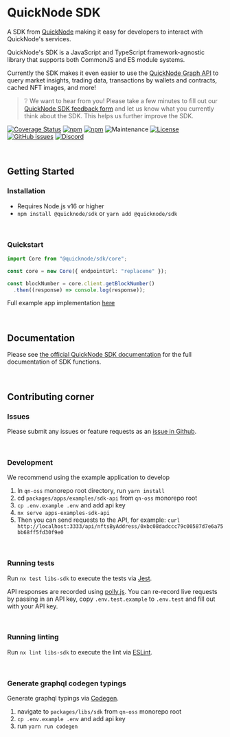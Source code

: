 # QuickNode SDK

A SDK from [QuickNode](https://www.quicknode.com/) making it easy for developers to interact with QuickNode's services.

QuickNode's SDK is a JavaScript and TypeScript framework-agnostic library that supports both CommonJS and ES module systems.

Currently the SDK makes it even easier to use the [QuickNode Graph API](https://www.quicknode.com/graph-api) to query market insights, trading data, transactions by wallets and contracts, cached NFT images, and more!

> :grey_question: We want to hear from you! Please take a few minutes to fill out our [QuickNode SDK feedback form](https://forms.gle/vWFXDDjEUySjWUof6) and let us know what you currently think about the SDK. This helps us further improve the SDK.

[![Coverage Status](https://coveralls.io/repos/github/quiknode-labs/qn-oss/badge.svg?branch=main)](https://coveralls.io/github/quiknode-labs/qn-oss?branch=main)
[![npm](https://img.shields.io/npm/dm/@quicknode/sdk)](https://www.npmjs.com/package/@quicknode/sdk)
[![npm](https://img.shields.io/npm/v/@quicknode/sdk?color=g)](https://www.npmjs.com/package/@quicknode/sdk)
![Maintenance](https://img.shields.io/maintenance/yes/2023?color=g)
[![License](https://img.shields.io/npm/l/@quicknode/sdk?color=g)](https://github.com/quiknode-labs/qn-oss/blob/main/LICENSE.txt)
[![GitHub issues](https://img.shields.io/github/issues-raw/quiknode-labs/qn-oss?color=g)](https://github.com/quiknode-labs/qn-oss/issues)
[![Discord](https://img.shields.io/discord/880505845090250794?color=g)](https://discord.gg/DkdgEqE)

<br>

## Getting Started

### Installation

- Requires Node.js v16 or higher
- `npm install @quicknode/sdk` or `yarn add @quicknode/sdk`

<br>

### Quickstart

```ts
import Core from "@quicknode/sdk/core";

const core = new Core({ endpointUrl: "replaceme" });

const blockNumber = core.client.getBlockNumber()
  .then((response) => console.log(response));
```

Full example app implementation [here](https://github.com/quiknode-labs/qn-oss/tree/main/packages/apps/examples/sdk-api)

<br>

## Documentation

Please see [the official QuickNode SDK documentation](https://www.quicknode.com/docs/quicknode-sdk/getting-started) for the full documentation of SDK functions.

<br>

## Contributing corner

### Issues

Please submit any issues or feature requests as an [issue in Github](https://github.com/quiknode-labs/qn-oss/issues).

<br>

### Development

We recommend using the example application to develop

1. In `qn-oss` monorepo root directory, run `yarn install`
1. cd `packages/apps/examples/sdk-api` from `qn-oss` monorepo root
1. `cp .env.example .env` and add api key
1. `nx serve apps-examples-sdk-api`
1. Then you can send requests to the API, for example: `curl http://localhost:3333/api/nftsByAddress/0xbc08dadccc79c00587d7e6a75bb68ff5fd30f9e0`

<br>

### Running tests

Run `nx test libs-sdk` to execute the tests via [Jest](https://jestjs.io).

API responses are recorded using [polly.js](https://github.com/Netflix/pollyjs). You can re-record live requests by passing in an API key, copy `.env.test.example` to `.env.test` and fill out with your API key.

<br>

### Running linting

Run `nx lint libs-sdk` to execute the lint via [ESLint](https://eslint.org/).

<br>

### Generate graphql codegen typings

Generate graphql typings via [Codegen](https://www.the-guild.dev/graphql/codegen).

1. navigate to `packages/libs/sdk` from `qn-oss` monorepo root
1. `cp .env.example .env` and add api key
1. run `yarn run codegen`
